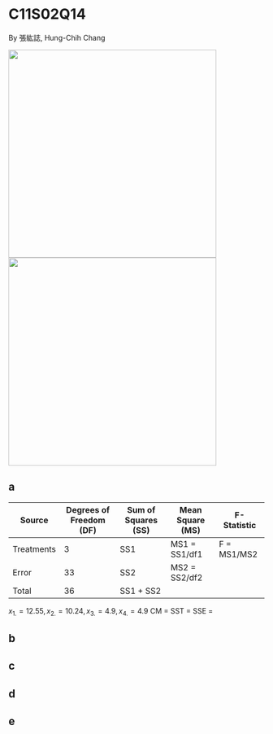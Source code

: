# C11S02Q14
By 張紘誌, Hung-Chih Chang

<img width="409" src="https://github.com/user-attachments/assets/0c6ea936-b48f-429d-8717-7035b4e51e46"/>  
<img width="409" src="https://github.com/user-attachments/assets/f3141d05-1bcc-4c0b-81fa-646b842bf7db"/>  

## a
| Source      | Degrees of Freedom (DF) | Sum of Squares (SS) | Mean Square (MS) | F-Statistic |
|-------------|-------------------------|---------------------|------------------|-------------|
| Treatments  | 3                       | SS1                 | MS1 = SS1/df1    | F = MS1/MS2 |
| Error       | 33                      | SS2                 | MS2 = SS2/df2    |             |
| Total       | 36                      | SS1 + SS2           |                  |             |

$x_{1.} = 12.55, x_{2.} = 10.24, x_{3.} = 4.9, x_{4.} = 4.9$
CM = 
SST = 
SSE = 

## b
## c
## d
## e
